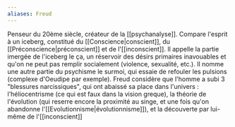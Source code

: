 ```yaml
---
aliases: Freud
---
```

Penseur du 20ème siècle, créateur de la [[psychanalyse]]. Compare l'esprit à un iceberg, constitué du [[Conscience|conscient]], du [[Préconscience|préconscient]] et de l'[[inconscient]]. Il appelle la partie imergée de l'iceberg le ça, un réservoir des désirs primaires inavouables et qu'on ne peut pas remplir socialement (violence, sexualité, etc.). Il nomme une autre partie du psychisme le surmoi, qui essaie de refouler les pulsions (complexe d'Oeudipe par exemple).
Freud considère que l'homme a subi 3 "blessures narcissiques", qui ont abaissé sa place dans l'univers : l'héliocentrisme (ce qui est faux dans la vision greque), la théorie de l'évolution (qui reserre encore la proximité au singe, et une fois qu'on abandonne l'[[Evolutionnisme|évolutionnisme]]), et la découverte par lui-même de l'[[inconscient]]